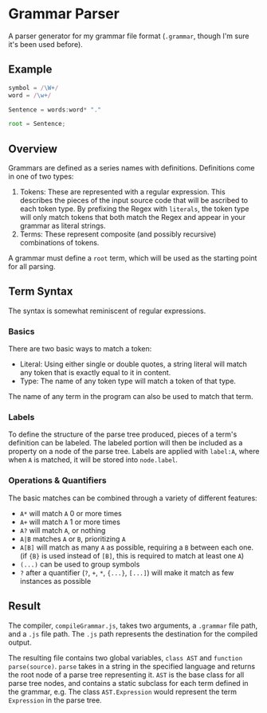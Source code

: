 # Grammar Parser
A parser generator for my grammar file format (`.grammar`, though I'm sure it's been used before).

## Example

```js
symbol = /\W+/
word = /\w+/

Sentence = words:word* "."

root = Sentence;

```

## Overview

Grammars are defined as a series names with definitions. Definitions come in one of two types:
1. Tokens: These are represented with a regular expression. This describes the pieces of the input source code that will be ascribed to each token type. By prefixing the Regex with `literals`, the token type will only match tokens that both match the Regex and appear in your grammar as literal strings. 
2. Terms: These represent composite (and possibly recursive) combinations of tokens.

A grammar must define a `root` term, which will be used as the starting point for all parsing.

## Term Syntax
The syntax is somewhat reminiscent of regular expressions.

### Basics
There are two basic ways to match a token:
* Literal: Using either single or double quotes, a string literal will match any token that is exactly equal to it in content.
* Type: The name of any token type will match a token of that type.

The name of any term in the program can also be used to match that term.

### Labels
To define the structure of the parse tree produced, pieces of a term's definition can be labeled. The labeled portion will then be included as a property on a node of the parse tree. Labels are applied with `label:A`, where when `A` is matched, it will be stored into `node.label`.

### Operations & Quantifiers
The basic matches can be combined through a variety of different features:
* `A*` will match `A` 0 or more times
* `A+` will match `A` 1 or more times
* `A?` will match `A`, or nothing
* `A|B` matches `A` or `B`, prioritizing `A`
* `A[B]` will match as many `A` as possible, requiring a `B` between each one. (if `{B}` is used instead of `[B]`, this is required to match at least one `A`)
* `(...)` can be used to group symbols
* `?` after a quantifier (`?`, `+`, `*`, `{...}`, `[...]`) will make it match as few instances as possible

## Result
The compiler, `compileGrammar.js`, takes two arguments, a `.grammar` file path, and a `.js` file path. The `.js` path represents the destination for the compiled output.

The resulting file contains two global variables, `class AST` and `function parse(source)`.
`parse` takes in a string in the specified language and returns the root node of a parse tree representing it.
`AST` is the base class for all parse tree nodes, and contains a static subclass for each term defined in the grammar, e.g. The class `AST.Expression` would represent the term `Expression` in the parse tree.
